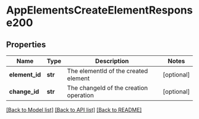 # AppElementsCreateElementResponse200

## Properties
Name | Type | Description | Notes
------------ | ------------- | ------------- | -------------
**element_id** | **str** | The elementId of the created element | [optional] 
**change_id** | **str** | The changeId of the creation operation | [optional] 

[[Back to Model list]](../README.md#documentation-for-models) [[Back to API list]](../README.md#documentation-for-api-endpoints) [[Back to README]](../README.md)


